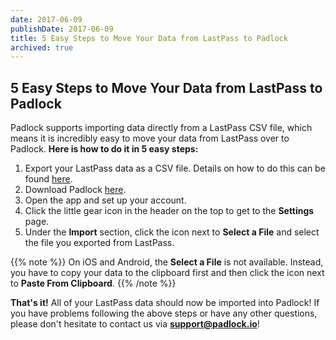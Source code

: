 ```yaml
---
date: 2017-06-09
publishDate: 2017-06-09
title: 5 Easy Steps to Move Your Data from LastPass to Padlock
archived: true
---
```


## 5 Easy Steps to Move Your Data from LastPass to Padlock

Padlock supports importing data directly from a LastPass CSV file, which means
it is incredibly easy to move your data from LastPass over to Padlock. **Here
is how to do it in 5 easy steps:**

1. Export your LastPass data as a CSV file. Details on how to do this can be
   found [here](https://lastpass.com/support.php?cmd=showfaq&id=1206).
2. Download Padlock [here](https://padlock.io/downloads/).
3. Open the app and set up your account.
4. Click the little gear icon in the header on the top to get to the
   **Settings** page.
5. Under the **Import** section, click the icon next to **Select a File** and
   select the file you exported from LastPass.

{{% note %}}
On iOS and Android, the **Select a File** is not available.
Instead, you have to copy your data to the clipboard first and then click the
icon next to **Paste From Clipboard**.
{{% /note %}}

**That's it!** All of your LastPass data should now be imported into Padlock!
If you have problems following the above steps or have any other questions,
please don't hesitate to contact us via
[**support@padlock.io**](mailto:support@padlock.io)!
